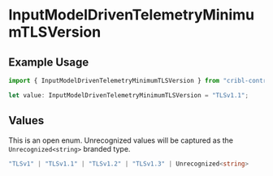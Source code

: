 # InputModelDrivenTelemetryMinimumTLSVersion

## Example Usage

```typescript
import { InputModelDrivenTelemetryMinimumTLSVersion } from "cribl-control-plane/models";

let value: InputModelDrivenTelemetryMinimumTLSVersion = "TLSv1.1";
```

## Values

This is an open enum. Unrecognized values will be captured as the `Unrecognized<string>` branded type.

```typescript
"TLSv1" | "TLSv1.1" | "TLSv1.2" | "TLSv1.3" | Unrecognized<string>
```